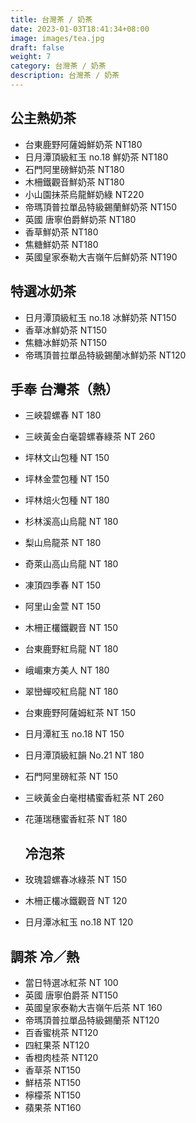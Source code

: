 ```yaml
---
title: 台灣茶 / 奶茶
date: 2023-01-03T18:41:34+08:00
image: images/tea.jpg
draft: false
weight: 7
category: 台灣茶 / 奶茶
description: 台灣茶 / 奶茶
---
```

## 公主熱奶茶

* 台東鹿野阿薩姆鮮奶茶 NT180
* 日月潭頂級紅玉 no.18 鮮奶茶 NT180
* 石門阿里磅鮮奶茶 NT180
* 木柵鐵觀音鮮奶茶 NT180
* 小山園抹茶烏龍鮮奶綠 NT220
* 帝瑪頂普拉單品特級錫蘭鮮奶茶 NT150
* 英國 唐寧伯爵鮮奶茶 NT180
* 香草鮮奶茶 NT180
* 焦糖鮮奶茶 NT180
* 英國皇家泰勒大吉嶺午后鮮奶茶 NT190

## 特選冰奶茶

* 日月潭頂級紅玉 no.18 冰鮮奶茶 NT150
* 香草冰鮮奶茶 NT150
* 焦糖冰鮮奶茶 NT150
* 帝瑪頂普拉單品特級錫蘭冰鮮奶茶 NT120

## 手奉 台灣茶（熱）

* 三峽碧螺春 NT 180
* 三峽黃金白毫碧螺春綠茶 NT 260
* 坪林文山包種 NT 150
* 坪林金萱包種 NT 150
* 坪林焙火包種 NT 180
* 杉林溪高山烏龍 NT 180
* 梨山烏龍茶 NT 180
* 奇萊山高山烏龍 NT 180
* 凍頂四季春 NT 150
* 阿里山金萱 NT 150
* 木柵正欉鐵觀音 NT 150
* 台東鹿野紅烏龍 NT 180
* 峨嵋東方美人 NT 180
* 翠巒蟬咬紅烏龍 NT 180
* 台東鹿野阿薩姆紅茶 NT 150
* 日月潭紅玉 no.18 NT 150
* 日月潭頂級紅韻 No.21 NT 180
* 石門阿里磅紅茶 NT 150
* 三峽黃金白毫柑橘蜜香紅茶 NT 260
* 花蓮瑞穗蜜香紅茶 NT 180

  ## 冷泡茶
* 玫瑰碧螺春冰綠茶   NT 150
* 木柵正欉冰鐵觀音 NT 120
* 日月潭冰紅玉 no.18 NT 120

## 調茶  冷／熱

* 當日特選冰紅茶 NT 100
* 英國 唐寧伯爵茶 NT150
* 英國皇家泰勒大吉嶺午后茶 NT 160
* 帝瑪頂普拉單品特級錫蘭茶 NT120
* 百香蜜桃茶 NT120
* 四紅果茶 NT120
* 香橙肉桂茶 NT120
* 香草茶 NT150
* 鮮桔茶 NT150
* 檸檬茶 NT150
* 蘋果茶 NT160